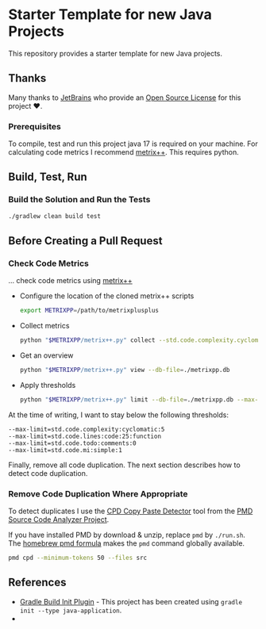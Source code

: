 # Starter Template for new Java Projects

This repository provides a starter template for new Java projects.

## Thanks

Many thanks to [JetBrains](https://www.jetbrains.com/?from=dotnet-starter) who provide
an [Open Source License](https://www.jetbrains.com/community/opensource/) for this project ❤️.

### Prerequisites

To compile, test and run this project java 17 is required on your machine. For calculating code
metrics I recommend [metrix++](https://github.com/metrixplusplus/metrixplusplus). This requires
python.

## Build, Test, Run

### Build the Solution and Run the Tests

```sh
./gradlew clean build test
```

## Before Creating a Pull Request

### Check Code Metrics

... check code metrics using [metrix++](https://github.com/metrixplusplus/metrixplusplus)

- Configure the location of the cloned metrix++ scripts
  ```sh
  export METRIXPP=/path/to/metrixplusplus
  ```

- Collect metrics
  ```sh
  python "$METRIXPP/metrix++.py" collect --std.code.complexity.cyclomatic --std.code.lines.code --std.code.todo.comments --std.code.maintindex.simple -- .
  ```

- Get an overview
  ```sh
  python "$METRIXPP/metrix++.py" view --db-file=./metrixpp.db
  ```

- Apply thresholds
  ```sh
  python "$METRIXPP/metrix++.py" limit --db-file=./metrixpp.db --max-limit=std.code.complexity:cyclomatic:5 --max-limit=std.code.lines:code:25:function --max-limit=std.code.todo:comments:0 --max-limit=std.code.mi:simple:1
  ```

At the time of writing, I want to stay below the following thresholds:

```
--max-limit=std.code.complexity:cyclomatic:5
--max-limit=std.code.lines:code:25:function
--max-limit=std.code.todo:comments:0
--max-limit=std.code.mi:simple:1
```

Finally, remove all code duplication. The next section describes how to detect code duplication.

### Remove Code Duplication Where Appropriate

To detect duplicates I use the [CPD Copy Paste Detector](https://pmd.github.io/latest/pmd_userdocs_cpd.html)
tool from the [PMD Source Code Analyzer Project](https://pmd.github.io/latest/index.html).

If you have installed PMD by download & unzip, replace `pmd` by `./run.sh`.
The [homebrew pmd formula](https://formulae.brew.sh/formula/pmd) makes the `pmd` command globally available.

```sh
pmd cpd --minimum-tokens 50 --files src
```

## References

- [Gradle Build Init Plugin](https://docs.gradle.org/current/userguide/build_init_plugin.html) - This project has been created using `gradle init --type java-application`.
- 